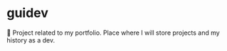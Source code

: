 # guidev
📝 Project related to my portfolio. Place where I will store projects and my history as a dev.
